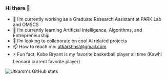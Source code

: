 ### Hi there 👋


- 🔭 I’m currently working as a Graduate Research Assistant at PARK Lab and OMSCS
- 🌱 I’m currently learning Artificial Intelligence, Algorithms, and Entrepreneurship
- 👯 I’m looking to collaborate on cool AI related projects 
- 📫 How to reach me: utkarshnsr@gmail.com 
- ⚡ Fun fact: Kobe Bryant is my favorite basketball player all time (Kawhi Leonard current favorite player)



![Utkarsh's GitHub stats](https://github-readme-stats.vercel.app/api?username=utkarshnsr&show_icons=true&theme=radical)
